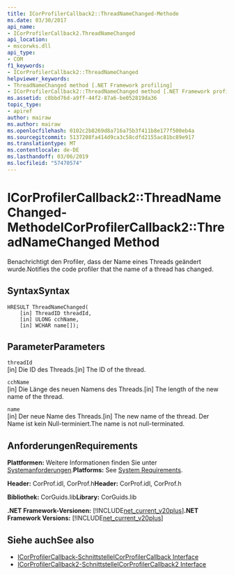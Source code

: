 ```yaml
---
title: ICorProfilerCallback2::ThreadNameChanged-Methode
ms.date: 03/30/2017
api_name:
- ICorProfilerCallback2.ThreadNameChanged
api_location:
- mscorwks.dll
api_type:
- COM
f1_keywords:
- ICorProfilerCallback2::ThreadNameChanged
helpviewer_keywords:
- ThreadNameChanged method [.NET Framework profiling]
- ICorProfilerCallback2::ThreadNameChanged method [.NET Framework profiling]
ms.assetid: c8bbd76d-a9ff-44f2-87a6-be052819da36
topic_type:
- apiref
author: mairaw
ms.author: mairaw
ms.openlocfilehash: 0102c2b8269d8a716a75b3f411b8e177f500eb4a
ms.sourcegitcommit: 5137208fa414d9ca3c58cdfd2155ac81bc89e917
ms.translationtype: MT
ms.contentlocale: de-DE
ms.lasthandoff: 03/06/2019
ms.locfileid: "57470574"
---
```

# <a name="icorprofilercallback2threadnamechanged-method"></a><span data-ttu-id="a2c7a-102">ICorProfilerCallback2::ThreadNameChanged-Methode</span><span class="sxs-lookup"><span data-stu-id="a2c7a-102">ICorProfilerCallback2::ThreadNameChanged Method</span></span>
<span data-ttu-id="a2c7a-103">Benachrichtigt den Profiler, dass der Name eines Threads geändert wurde.</span><span class="sxs-lookup"><span data-stu-id="a2c7a-103">Notifies the code profiler that the name of a thread has changed.</span></span>  
  
## <a name="syntax"></a><span data-ttu-id="a2c7a-104">Syntax</span><span class="sxs-lookup"><span data-stu-id="a2c7a-104">Syntax</span></span>  
  
```  
HRESULT ThreadNameChanged(  
    [in] ThreadID threadId,  
    [in] ULONG cchName,  
    [in] WCHAR name[]);  
```  
  
## <a name="parameters"></a><span data-ttu-id="a2c7a-105">Parameter</span><span class="sxs-lookup"><span data-stu-id="a2c7a-105">Parameters</span></span>  
 `threadId`  
 <span data-ttu-id="a2c7a-106">[in] Die ID des Threads.</span><span class="sxs-lookup"><span data-stu-id="a2c7a-106">[in] The ID of the thread.</span></span>  
  
 `cchName`  
 <span data-ttu-id="a2c7a-107">[in] Die Länge des neuen Namens des Threads.</span><span class="sxs-lookup"><span data-stu-id="a2c7a-107">[in] The length of the new name of the thread.</span></span>  
  
 `name`  
 <span data-ttu-id="a2c7a-108">[in] Der neue Name des Threads.</span><span class="sxs-lookup"><span data-stu-id="a2c7a-108">[in] The new name of the thread.</span></span> <span data-ttu-id="a2c7a-109">Der Name ist kein Null-terminiert.</span><span class="sxs-lookup"><span data-stu-id="a2c7a-109">The name is not null-terminated.</span></span>  
  
## <a name="requirements"></a><span data-ttu-id="a2c7a-110">Anforderungen</span><span class="sxs-lookup"><span data-stu-id="a2c7a-110">Requirements</span></span>  
 <span data-ttu-id="a2c7a-111">**Plattformen:** Weitere Informationen finden Sie unter [Systemanforderungen](../../../../docs/framework/get-started/system-requirements.md).</span><span class="sxs-lookup"><span data-stu-id="a2c7a-111">**Platforms:** See [System Requirements](../../../../docs/framework/get-started/system-requirements.md).</span></span>  
  
 <span data-ttu-id="a2c7a-112">**Header:** CorProf.idl, CorProf.h</span><span class="sxs-lookup"><span data-stu-id="a2c7a-112">**Header:** CorProf.idl, CorProf.h</span></span>  
  
 <span data-ttu-id="a2c7a-113">**Bibliothek:** CorGuids.lib</span><span class="sxs-lookup"><span data-stu-id="a2c7a-113">**Library:** CorGuids.lib</span></span>  
  
 <span data-ttu-id="a2c7a-114">**.NET Framework-Versionen:** [!INCLUDE[net_current_v20plus](../../../../includes/net-current-v20plus-md.md)]</span><span class="sxs-lookup"><span data-stu-id="a2c7a-114">**.NET Framework Versions:** [!INCLUDE[net_current_v20plus](../../../../includes/net-current-v20plus-md.md)]</span></span>  
  
## <a name="see-also"></a><span data-ttu-id="a2c7a-115">Siehe auch</span><span class="sxs-lookup"><span data-stu-id="a2c7a-115">See also</span></span>
- [<span data-ttu-id="a2c7a-116">ICorProfilerCallback-Schnittstelle</span><span class="sxs-lookup"><span data-stu-id="a2c7a-116">ICorProfilerCallback Interface</span></span>](../../../../docs/framework/unmanaged-api/profiling/icorprofilercallback-interface.md)
- [<span data-ttu-id="a2c7a-117">ICorProfilerCallback2-Schnittstelle</span><span class="sxs-lookup"><span data-stu-id="a2c7a-117">ICorProfilerCallback2 Interface</span></span>](../../../../docs/framework/unmanaged-api/profiling/icorprofilercallback2-interface.md)
